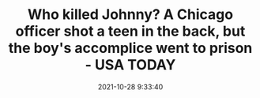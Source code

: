 ---
"title": "Who killed Johnny? A Chicago officer shot a teen in the back, but the boy's accomplice went to prison - USA TODAY"
"date": "2021-10-28 9:33:40"
"feed_name": "GOOGLENEWSINDUSTRIAL"
"feed_website": "https://news.google.com/search?q=industrial%2Bincident&hl=en-US&gl=US&ceid=US:en"
"feed_rss": "https://news.google.com/rss/search?q=industrial%2Bincident&hl=en-US&gl=US&ceid=US:en"
"link": "https://www.usatoday.com/story/news/nation/2021/10/28/chicago-shooting-controversy-felony-murder-charges/8566769002/"
"source": "{'href': 'https://www.usatoday.com', 'title': 'USA TODAY'}"
"file": "_posts/2021-1-1-90ba99aaea5de46ddf89e8154d3d7ca9bac5b880.md"
"accident": "0"
"drilling": "0"
"dead": "0"
"injured": "0"
"arrested": "0"
"place": "unknown place"
"where": "unknown site"
"causes": "unknown"
"place_uri": "unknown place"
---